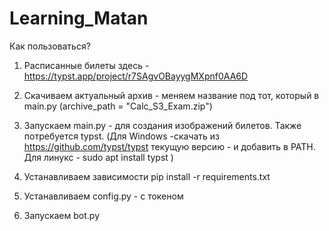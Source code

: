 ﻿# Learning_Matan

Как пользоваться? 

1) Расписанные билеты здесь - https://typst.app/project/r7SAgvOBayygMXpnf0AA6D

2) Скачиваем актуальный архив - меняем название под тот, который в main.py  (archive_path = "Calc_S3_Exam.zip")

3) Запускаем main.py - для создания изображений билетов. Также потребуется typst. (Для Windows -скачать из https://github.com/typst/typst текущую версию - и добавить в PATH. Для линукс - sudo apt install typst )

4) Устанавливаем зависимости pip install -r requirements.txt

5) Устанавливаем config.py - с токеном

6) Запускаем bot.py
